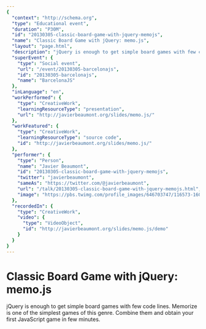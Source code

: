 ```yaml
---
{
  "context": "http://schema.org",
  "type": "Educational event",
  "duration": "P30M",
  "id": "20130305-classic-board-game-with-jquery-memojs",
  "name": "Classic Board Game with jQuery: memo.js",
  "layout": "page.html",
  "description": "jQuery is enough to get simple board games with few code lines. Memorize is one of the simplest games of this genre. Combine them and obtain your first JavaScript game in few minutes. ",
  "superEvent": {
    "type": "Social event",
    "url": "/event/20130305-barcelonajs",
    "id": "20130305-barcelonajs",
    "name": "BarcelonaJS"
  },
  "inLanguage": "en",
  "workPerformed": {
    "type": "CreativeWork",
    "learningResourceType": "presentation",
    "url": "http://javierbeaumont.org/slides/memo.js/"
  },
  "workFeatured": {
    "type": "CreativeWork",
    "learningResourceType": "source code",
    "id": "http://javierbeaumont.org/slides/memo.js/"
  },
  "performer": {
    "type": "Person",
    "name": "Javier Beaumont",
    "id": "20130305-classic-board-game-with-jquery-memojs",
    "twitter": "javierbeaumont",
    "sameAs": "https://twitter.com/@javierbeaumont",
    "url": "/talk/20130305-classic-board-game-with-jquery-memojs.html",
    "image": "https://pbs.twimg.com/profile_images/646703747/116573-160-20100121214957.jpeg"
  },
  "recordedIn": {
    "type": "CreativeWork",
    "video": {
      "type": "VideoObject",
      "id": "http://javierbeaumont.org/slides/memo.js/demo"
    }
  }
}
---
```

# Classic Board Game with jQuery: memo.js

jQuery is enough to get simple board games with few code lines. Memorize is one of the simplest games of this genre. Combine them and obtain your first JavaScript game in few minutes. 